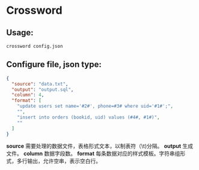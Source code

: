 # Crossword

## Usage:
```shell
crossword config.json
```

## Configure file, json type:
```json
{
  "source": "data.txt",
  "output": "output.sql",
  "column": 4,
  "format": [
    "update users set name='#2#', phone=#3# where uid='#1#';",
	"",
	"insert into orders (bookid, uid) values (#4#, #1#)",
	""
  ]
}
```
**source** 需要处理的数据文件，表格形式文本，以制表符（\t)分隔。
**output** 生成文件。
**column** 数据字段数。
**format** 每条数据对应的样式模板。字符串组形式，多行输出，允许空串，表示空白行。
